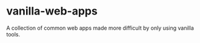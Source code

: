 # vanilla-web-apps
A collection of common web apps made more difficult by only using vanilla tools.
